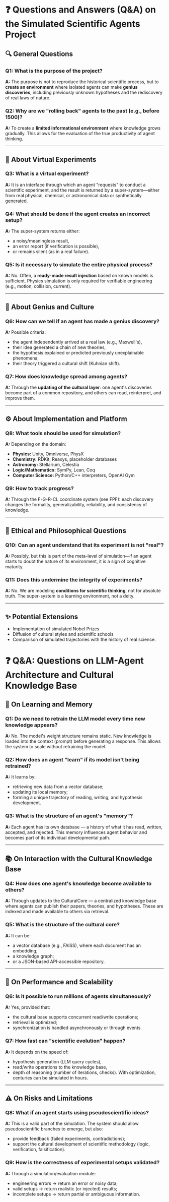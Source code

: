 # ❓ Questions and Answers (Q&A) on the Simulated Scientific Agents Project

## 🔍 General Questions

### Q1: What is the purpose of the project?
**A:** The purpose is not to reproduce the historical scientific process, but to **create an environment** where isolated agents can make **genius discoveries**, including previously unknown hypotheses and the rediscovery of real laws of nature. 

### Q2: Why are we "rolling back" agents to the past (e.g., before 1500)?
**A:** To create a **limited informational environment** where knowledge grows gradually. This allows for the evaluation of the true productivity of agent thinking. 

---

## 🧪 About Virtual Experiments

### Q3: What is a virtual experiment?
**A:** It is an interface through which an agent "requests" to conduct a scientific experiment, and the result is returned by a super-system—either from real physical, chemical, or astronomical data or synthetically generated. 

### Q4: What should be done if the agent creates an incorrect setup?
**A:** The super-system returns either:
- a noisy/meaningless result,
- an error report (if verification is possible),
- or remains silent (as in a real failure). 

### Q5: Is it necessary to simulate the entire physical process?
**A:** No. Often, a **ready-made result injection** based on known models is sufficient. Physics simulation is only required for verifiable engineering (e.g., motion, collision, current). 

---

## 🧠 About Genius and Culture

### Q6: How can we tell if an agent has made a genius discovery?
**A:** Possible criteria:
- the agent independently arrived at a real law (e.g., Maxwell's),
- their idea generated a chain of new theories,
- the hypothesis explained or predicted previously unexplainable phenomena,
- their theory triggered a cultural shift (Kuhnian shift). 

### Q7: How does knowledge spread among agents?
**A:** Through the **updating of the cultural layer**: one agent's discoveries become part of a common repository, and others can read, reinterpret, and improve them. 

---

## ⚙️ About Implementation and Platform

### Q8: What tools should be used for simulation?
**A:** Depending on the domain:
- **Physics:** Unity, Omniverse, PhysX
- **Chemistry:** RDKit, Reaxys, placeholder databases
- **Astronomy:** Stellarium, Celestia
- **Logic/Mathematics:** SymPy, Lean, Coq
- **Computer Science:** Python/C++ interpreters, OpenAI Gym

### Q9: How to track progress?
**A:** Through the F-G-R-CL coordinate system (see FPF): each discovery changes the formality, generalizability, reliability, and consistency of knowledge. 

---

## 🧭 Ethical and Philosophical Questions

### Q10: Can an agent understand that its experiment is not "real"?
**A:** Possibly, but this is part of the meta-level of simulation—if an agent starts to doubt the nature of its environment, it is a sign of cognitive maturity. 

### Q11: Does this undermine the integrity of experiments?
**A:** No. We are modeling **conditions for scientific thinking**, not for absolute truth. The super-system is a learning environment, not a deity. 

---

## ✨ Potential Extensions

- Implementation of simulated Nobel Prizes
- Diffusion of cultural styles and scientific schools
- Comparison of simulated trajectories with the history of real science.

# ❓ Q&A: Questions on LLM-Agent Architecture and Cultural Knowledge Base

## 🧠 On Learning and Memory

### Q1: Do we need to retrain the LLM model every time new knowledge appears?
**A:** No. The model's weight structure remains static. New knowledge is loaded into the context (prompt) before generating a response. This allows the system to scale without retraining the model.

### Q2: How does an agent "learn" if its model isn't being retrained?
**A:** It learns by:
- retrieving new data from a vector database;
- updating its local memory;
- forming a unique trajectory of reading, writing, and hypothesis development.

### Q3: What is the structure of an agent's "memory"?
**A:** Each agent has its own database — a history of what it has read, written, accepted, and rejected. This memory influences agent behavior and becomes part of its individual developmental path.

---

## 📚 On Interaction with the Cultural Knowledge Base

### Q4: How does one agent's knowledge become available to others?
**A:** Through updates to the CulturalCore — a centralized knowledge base where agents can publish their papers, theories, and hypotheses. These are indexed and made available to others via retrieval.

### Q5: What is the structure of the cultural core?
**A:** It can be:
- a vector database (e.g., FAISS), where each document has an embedding;
- a knowledge graph;
- or a JSON-based API-accessible repository.

---

## 🔄 On Performance and Scalability

### Q6: Is it possible to run millions of agents simultaneously?
**A:** Yes, provided that:
- the cultural base supports concurrent read/write operations;
- retrieval is optimized;
- synchronization is handled asynchronously or through events.

### Q7: How fast can "scientific evolution" happen?
**A:** It depends on the speed of:
- hypothesis generation (LLM query cycles),
- read/write operations to the knowledge base,
- depth of reasoning (number of iterations, checks).
With optimization, centuries can be simulated in hours.

---

## ⚠️ On Risks and Limitations

### Q8: What if an agent starts using pseudoscientific ideas?
**A:** This is a valid part of the simulation. The system should allow pseudoscientific branches to emerge, but also:
- provide feedback (failed experiments, contradictions);
- support the cultural development of scientific methodology (logic, verification, falsification).

### Q9: How is the correctness of experimental setups validated?
**A:** Through a simulation/evaluation module:
- engineering errors → return an error or noisy data;
- valid setups → return realistic (or injected) results;
- incomplete setups → return partial or ambiguous information.